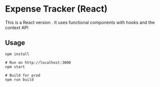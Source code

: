 # Expense Tracker (React)

This is a React version . It uses functional components with hooks and the context API

## Usage
```
npm install

# Run on http://localhost:3000
npm start

# Build for prod
npm run build
```

